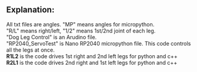 ## Explanation:  

All txt files are angles. "MP" means angles for micropython.   
"R/L" means right/left, "1/2" means 1st/2nd joint of each leg.   
"Dog Leg Control" is an Arudino file.   
"RP2040_ServoTest" is Nano RP2040 micropython file. This code controls all the legs at once.   
**R1L2** is the code drives 1st right and 2nd left legs for python and c++   
**R2L1** is the code drives 2nd right and 1st left legs for python and c++

